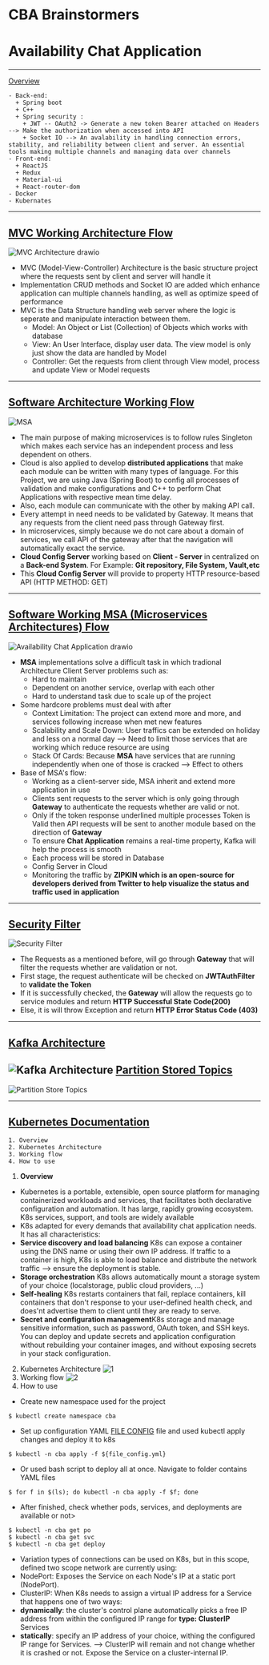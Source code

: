 # CBA Brainstormers

# Availability Chat Application
---
<a href = "#Overview">Overview</a>
```Technical :
- Back-end:
  + Spring boot
  + C++
  + Spring security :
    + JWT -- OAuth2 -> Generate a new token Bearer attached on Headers --> Make the authorization when accessed into API
    + Socket IO --> An avalability in handling connection errors, stability, and reliability between client and server. An essential tools making multiple channels and managing data over channels
- Front-end:
  + ReactJS
  + Redux
  + Material-ui
  + React-router-dom
- Docker
- Kubernates
  ```
---
<a href = "#First Working Building Flow">MVC Working Architecture Flow</a>
---
![MVC Architecture drawio](https://user-images.githubusercontent.com/86148510/224954783-26169469-2691-4e88-8a1a-a148193b9829.png)
- MVC (Model-View-Controller) Architecture is the basic structure project where the requests sent by client and server will handle it
- Implementation CRUD methods and Socket IO are added which enhance application can multiple channels handling, as well as optimize speed of performance
- MVC is the Data Structure handling web server where the logic is seperate and manipulate interaction between them.
  + Model: An Object or List (Collection) of Objects which works with database
  + View: An User Interface, display user data. The view model is only just show the data are handled by Model
  + Controller: Get the requests from client through View model, process and update View or Model requests
---
<a href = "#Software">Software Architecture Working Flow</a>
---
![MSA](https://github.com/anhdung2k1/likelion_bootcam/assets/86148510/b5d889a1-d7d3-46d5-a69f-021fb521d2dc)
- The main purpose of making microservices is to follow rules Singleton which makes each service has an independent process and less dependent on others.
- Cloud is also applied to develop <strong>distributed applications</strong> that make each module can be written with many types of language. For this Project, we are using Java (Spring Boot) to config all processes of validation and make configurations and C++ to perform Chat Applications with respective mean time delay.
- Also, each module can communicate with the other by making API call.
- Every attempt in need needs to be validated by Gateway. It means that any requests from the client need pass through Gateway first.
- In microservices, simply because we do not care about a domain of services, we call API of the gateway after that the navigation will automatically exact the service.
- <strong>Cloud Config Server</strong> working based on <strong>Client - Server</strong> in centralized on a <strong>Back-end System</strong>. For Example: <strong>Git repository, File System, Vault,etc</strong>
- This <strong>Cloud Config Server</strong> will provide to property HTTP resource-based API (HTTP METHOD: GET)
---
<a href = "#Detail Flow">Software Working MSA (Microservices Architectures) Flow</a>
---
![Availability Chat Application drawio](https://user-images.githubusercontent.com/86148510/224934339-8b90e4ab-f940-4d42-a2fb-9807f3c290b1.png)
- <strong>MSA</strong> implementations solve a difficult task in which tradional Architecture Client Server problems such as:
  + Hard to maintain
  + Dependent on another service, overlap with each other
  + Hard to understand task due to scale up of the project
- Some hardcore problems must deal with after
  + Context Limitation: The project can extend more and more, and services following increase when met new features
  + Scalability and Scale Down: User traffics can be extended on holiday and less on a normal day --> Need to limit those services that are working which reduce resource are using
  + Stack Of Cards: Because <strong>MSA</strong> have services that are running independently when one of those is cracked --> Effect to others
- Base of MSA's flow:
  + Working as a client-server side, MSA inherit and extend more application in use
  + Clients sent requests to the server which is only going through <strong>Gateway</strong> to authenticate the requests whether are valid or not.
  + Only if the token response underlined multiple processes Token is Valid then API requests will be sent to another module based on the direction of <strong>Gateway</strong>
   + To ensure <strong>Chat Application</strong> remains a real-time property, Kafka will help the process is smooth
  + Each process will be stored in Database
  + Config Server in Cloud
  + Monitoring the traffic by <strong>ZIPKIN which is an open-source for developers derived from Twitter to help visualize the status and traffic used in application</strong>
---
<a href = "#Security Config">Security Filter</a>
---
![Security Filter](https://user-images.githubusercontent.com/86148510/224912027-665ba86e-5839-44af-b328-d3375adf848b.jpeg)
- The Requests as a mentioned before, will go through <strong>Gateway</strong> that will filter the requests whether are validation or not.
- First stage, the request authenticate will be checked on <strong>JWTAuthFilter</strong> to <strong>validate the Token</strong>
- If it is successfully checked, the <strong>Gateway</strong> will allow the requests go to service modules and return <strong>HTTP Successful State Code(200)</strong>
- Else, it is will throw Exception and return <strong>HTTP Error Status Code (403)</strong>
---
<a href = "#Kafka Architecture">Kafka Architecture</a>
---
![Kafka Architecture](https://user-images.githubusercontent.com/86148510/224912248-0fa3b5c9-0ac4-4503-8953-fa21babe8708.png)
<a href = "#Partition Store Topics">Partition Stored Topics</a>
---
![Partition Store Topics](https://user-images.githubusercontent.com/86148510/224912501-5923b0e0-db96-40cf-85f3-8df395937ee4.png)

---
<a href = "#K8S">Kubernetes Documentation</a>
---
```
1. Overview
2. Kubernetes Architecture
3. Working flow
4. How to use
```
1. <strong>Overview</strong>
- Kubernetes is a portable, extensible, open source platform for managing containerized workloads and services, that facilitates both declarative configuration and automation. It has large, rapidly growing ecosystem. K8s services, support, and tools are widely available
- K8s adapted for every demands that availability chat application needs. It has all characteristics:
- <strong>Service discovery and load balancing</strong> K8s can expose a container using the DNS name or using their own IP address. If traffic to a container is high, K8s is able to load balance and distribute the network traffic --> ensure the deployment is stable.
- <strong>Storage orchestration</strong> K8s allows automatically mount a storage system of your choice (localstorage, public cloud providers, ...)
- <strong>Self-healing</strong> K8s restarts containers that fail, replace containers, kill containers that don't response to your user-defined health check, and does'nt advertise them to client until they are ready to serve.
- <strong>Secret and configuration management</strong>K8s storage and manage sensitive information, such as password, OAuth token, and SSH keys. You can deploy and update secrets and application configuration without rebuilding your container images, and without exposing secrets in your stack configuration.
2. Kubernetes Architecture
![1](https://user-images.githubusercontent.com/86148510/233285997-19cc7648-4050-41ae-913b-d6e65d4db65d.png)
3. Working flow
![2](https://user-images.githubusercontent.com/86148510/233289026-73d05e95-eff7-4fef-8dcc-588f29235a06.jpg)
4. How to use
- Create new namespace used for the project
```
$ kubectl create namespace cba
```
- Set up configuration YAML <a href="http://192.168.122.20/lambda_2u/cba-brainstormers/tree/master/k8s-configuration">FILE CONFIG</a> file and used kubectl apply changes and deploy it to k8s
```
$ kubectl -n cba apply -f ${file_config.yml}
```
- Or used bash script to deploy all at once. Navigate to folder contains YAML files
```
$ for f in $(ls); do kubectl -n cba apply -f $f; done
```
- After finished, check whether pods, services, and deployments are available or not>
```
$ kubectl -n cba get po
$ kubectl -n cba get svc
$ kubectl -n cba get deploy
```
- Variation types of connections can be used on K8s, but in this scope, defined two scope network are currently using:
- NodePort: Exposes the Service on each Node's IP at a static port (NodePort).
- ClusterIP: When K8s needs to assign a virtual IP address for a Service that happens one of two ways:
- <strong>dynamically</strong>: the cluster's control plane automatically picks a free IP address from within the configured IP range for <strong>type: ClusterIP</strong> Services
- <strong>statically</strong>: specify an IP address of your choice, withing the configured IP range for Services.
--> ClusterIP will remain and not change whether it is crashed or not. Expose the Service on a cluster-internal IP.

